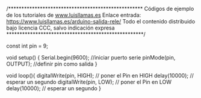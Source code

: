 /***************************************************
Códigos de ejemplo de los tutoriales de www.luisllamas.es
Enlace entrada: https://www.luisllamas.es/arduino-salida-rele/
Todo el contenido distribuido bajo licencia CCC, salvo indicación expresa
****************************************************/

const int pin = 9;
 
void setup() {
  Serial.begin(9600);    //iniciar puerto serie
  pinMode(pin, OUTPUT);  //definir pin como salida
}
 
void loop(){
  digitalWrite(pin, HIGH);   // poner el Pin en HIGH
  delay(10000);               // esperar un segundo
  digitalWrite(pin, LOW);    // poner el Pin en LOW
  delay(10000);               // esperar un segundo
}